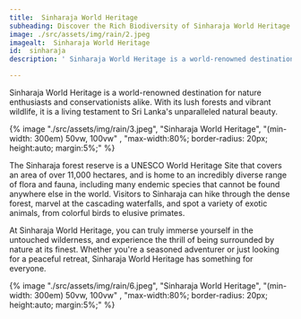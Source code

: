 ```yaml
---
title:  Sinharaja World Heritage
subheading: Discover the Rich Biodiversity of Sinharaja World Heritage
image: ./src/assets/img/rain/2.jpeg
imagealt:  Sinharaja World Heritage
id:  sinharaja
description: ' Sinharaja World Heritage is a world-renowned destination for nature enthusiasts and conservationists alike'

---
```

Sinharaja World Heritage is a world-renowned destination for nature enthusiasts and conservationists alike. With its lush forests and vibrant wildlife, it is a living testament to Sri Lanka's unparalleled natural beauty.


{% image "./src/assets/img/rain/3.jpeg", "Sinharaja World Heritage", "(min-width: 300em) 50vw, 100vw" , "max-width:80%; border-radius: 20px; height:auto; margin:5%;" %} 

The Sinharaja forest reserve is a UNESCO World Heritage Site that covers an area of over 11,000 hectares, and is home to an incredibly diverse range of flora and fauna, including many endemic species that cannot be found anywhere else in the world. Visitors to Sinharaja can hike through the dense forest, marvel at the cascading waterfalls, and spot a variety of exotic animals, from colorful birds to elusive primates.

At Sinharaja World Heritage, you can truly immerse yourself in the untouched wilderness, and experience the thrill of being surrounded by nature at its finest. Whether you're a seasoned adventurer or just looking for a peaceful retreat, Sinharaja World Heritage has something for everyone.

{% image "./src/assets/img/rain/6.jpeg", "Sinharaja World Heritage", "(min-width: 300em) 50vw, 100vw" , "max-width:80%; border-radius: 20px; height:auto; margin:5%;" %} 